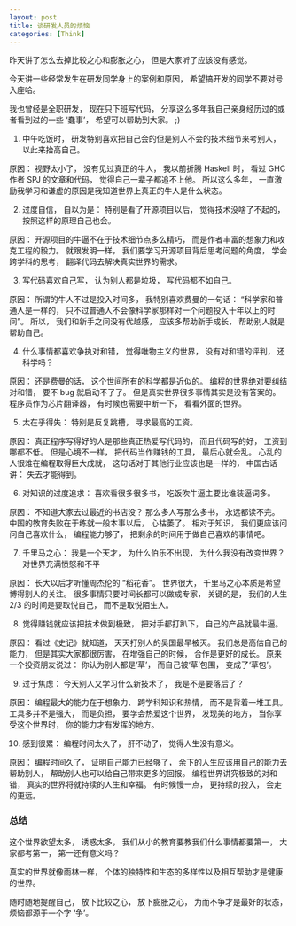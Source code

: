 ```yaml
---
layout: post
title: 谈研发人员的烦恼
categories: [Think]
---
```


昨天讲了怎么去掉比较之心和膨胀之心， 但是大家听了应该没有感觉。

今天讲一些经常发生在研发同学身上的案例和原因， 希望搞开发的同学不要对号入座哈。

我也曾经是全职研发， 现在只下班写代码， 分享这么多年我自己亲身经历过的或者看到过的一些 ‘蠢事’， 希望可以帮助到大家。 ;)

1. 中午吃饭时， 研发特别喜欢把自己会的但是别人不会的技术细节来考别人， 以此来抬高自己。

原因： 视野太小了， 没有见过真正的牛人， 我以前折腾 Haskell 时， 看过 GHC 作者 SPJ 的文章和代码， 觉得自己一辈子都追不上他。 所以这么多年， 一直激励我学习和谦虚的原因是我知道世界上真正的牛人是什么状态。

2. 过度自信， 自以为是： 特别是看了开源项目以后， 觉得技术没啥了不起的， 按照这样的原理自己也会。

原因： 开源项目的牛逼不在于技术细节点多么精巧， 而是作者丰富的想象力和攻克工程的毅力。 就跟发明一样， 我们要学习开源项目背后思考问题的角度， 学会跨学科的思考， 翻译代码去解决真实世界的需求。

3. 写代码喜欢自己写， 认为别人都是垃圾， 写代码都不如自己。

原因： 所谓的牛人不过是投入时间多， 我特别喜欢费曼的一句话： “科学家和普通人是一样的， 只不过普通人不会像科学家那样对一个问题投入十年以上的时间”。 所以， 我们和新手之间没有优越感， 应该多帮助新手成长， 帮助别人就是帮助自己。

4. 什么事情都喜欢争执对和错， 觉得唯物主义的世界， 没有对和错的评判， 还科学吗？

原因： 还是费曼的话， 这个世间所有的科学都是近似的。 编程的世界绝对要纠结对和错， 要不 bug 就启动不了了。 但是真实世界很多事情其实是没有答案的。 程序员作为芯片翻译器， 有时候也需要中断一下， 看看外面的世界。

5. 太在乎得失： 特别是反复跳槽， 寻求最高的工资。

原因： 真正程序写得好的人是那些真正热爱写代码的， 而且代码写的好， 工资到哪都不低。 但是心境不一样， 把代码当作赚钱的工具， 最后心就会乱。 心乱的人很难在编程取得巨大成就， 这句话对于其他行业应该也是一样的， 中国古话讲： 失去才能得到。

6. 对知识的过度追求： 喜欢看很多很多书， 吃饭吹牛逼主要比谁装逼词多。

原因： 不知道大家去过最近的书店没？ 那么多人写那么多书， 永远都读不完。 中国的教育失败在于练就一般本事以后， 心枯萎了。 相对于知识， 我们更应该问问自己喜欢什么， 编程能力够了， 把剩余的时间用于做自己喜欢的事情吧。

7. 千里马之心： 我是一个天才， 为什么伯乐不出现， 为什么我没有改变世界？ 对世界充满愤怒和不平

原因： 长大以后才听懂周杰伦的 “稻花香”。 世界很大， 千里马之心本质是希望博得别人的关注。 很多事情只要时间长都可以做成专家， 关键的是， 我们的人生 2/3 的时间是要取悦自己， 而不是取悦陌生人。

8. 觉得赚钱就应该把技术做到极致， 把对手都打趴下， 自己的产品就最牛逼。

原因： 看过《史记》就知道， 天天打别人的吴国最早被灭。 我们总是高估自己的能力， 但是其实大家都很厉害， 在增强自己的时候， 合作是更好的成长。 原来一个投资朋友说过： 你认为别人都是‘草’， 而自己被‘草’包围， 变成了‘草包’。

9. 过于焦虑： 今天别人又学习什么新技术了， 我是不是要落后了？

原因： 编程最大的能力在于想象力、 跨学科知识和热情， 而不是背着一堆工具。 工具多并不是强大， 而是负担， 要学会热爱这个世界， 发现美的地方， 当你享受这个世界时， 你的能力才有发挥的地方。

10. 感到很累： 编程时间太久了， 肝不动了， 觉得人生没有意义。

原因： 编程时间久了， 证明自己能力已经够了， 余下的人生应该用自己的能力去帮助别人， 帮助别人也可以给自己带来更多的回报。 编程世界讲究极致的对和错， 真实的世界将就持续的人生和幸福。 有时候慢一点， 更持续的投入， 会走的更远。

### 总结
这个世界欲望太多， 诱惑太多， 我们从小的教育要教我们什么事情都要第一， 大家都考第一， 第一还有意义吗？

真实的世界就像雨林一样， 个体的独特性和生态的多样性以及相互帮助才是健康的世界。

随时随地提醒自己， 放下比较之心， 放下膨胀之心， 为而不争才是最好的状态， 烦恼都源于一个字 ‘争’。 
